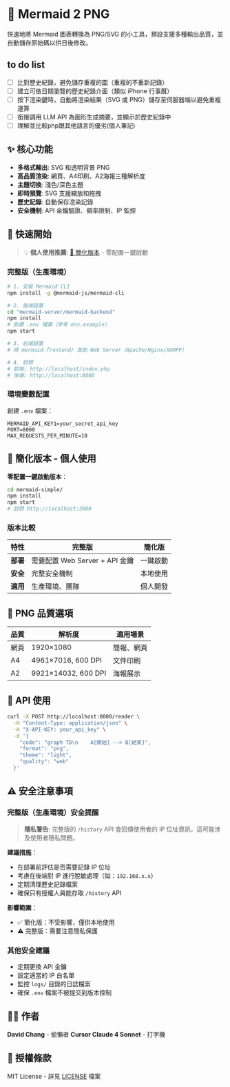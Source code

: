# 🎨 Mermaid 2 PNG

快速地將 Mermaid 圖表轉換為 PNG/SVG 的小工具，預設支援多種輸出品質，並自動儲存原始碼以供日後修改。

## to do list

- [ ] 比對歷史紀錄，避免儲存重複的圖（重複的不重新記錄）
- [ ] 建立可依日期瀏覽的歷史紀錄介面（類似 iPhone 行事曆）
- [ ] 按下渲染鍵時，自動將渲染結果（SVG 或 PNG）儲存至伺服器端以避免重複運算
- [ ] 銜接調用 LLM API 為圖形生成摘要，並顯示於歷史紀錄中
- [ ] 理解並比較php跟其他語言的優劣(個人筆記)

## ✨ 核心功能

- **多格式輸出**: SVG 和透明背景 PNG
- **高品質渲染**: 網頁、A4印刷、A2海報三種解析度
- **主題切換**: 淺色/深色主題
- **即時預覽**: SVG 支援縮放和拖拽
- **歷史記錄**: 自動保存渲染記錄
- **安全機制**: API 金鑰驗證、頻率限制、IP 監控

## 🚀 快速開始

> 💡 **個人使用推薦**: [🎯 簡化版本](#-簡化版本---個人使用) - 零配置一鍵啟動

### 完整版（生產環境）

```bash
# 1. 安裝 Mermaid CLI
npm install -g @mermaid-js/mermaid-cli

# 2. 後端設置
cd "mermaid-server/mermaid-backend"
npm install
# 創建 .env 檔案（參考 env.example）
npm start

# 3. 前端設置
# 將 mermaid-frontend/ 放到 Web Server（Apache/Nginx/XAMPP）

# 4. 訪問
# 前端: http://localhost/index.php
# 後端: http://localhost:8000
```

### 環境變數配置

創建 `.env` 檔案：
```env
MERMAID_API_KEY1=your_secret_api_key
PORT=8000
MAX_REQUESTS_PER_MINUTE=10
```

## 🎯 簡化版本 - 個人使用

**零配置一鍵啟動版本**：

```bash
cd mermaid-simple/
npm install
npm start
# 訪問 http://localhost:3000
```

### 版本比較

| 特性 | 完整版 | 簡化版 |
|------|--------|--------|
| **部署** | 需要配置 Web Server + API 金鑰 | 一鍵啟動 |
| **安全** | 完整安全機制 | 本地使用 |
| **適用** | 生產環境、團隊 | 個人開發 |

## 🎨 PNG 品質選項

| 品質 | 解析度 | 適用場景 |
|------|--------|----------|
| 網頁 | 1920×1080 | 簡報、網頁 |
| A4 | 4961×7016, 600 DPI | 文件印刷 |
| A2 | 9921×14032, 600 DPI | 海報展示 |

## 🔧 API 使用

```bash
curl -X POST http://localhost:8000/render \
  -H "Content-Type: application/json" \
  -H "X-API-KEY: your_api_key" \
  -d '{
    "code": "graph TD\n    A[開始] --> B[結束]",
    "format": "png",
    "theme": "light",
    "quality": "web"
  }'
```

## ⚠️ 安全注意事項

### 完整版（生產環境）安全提醒

> **隱私警告**: 完整版的 `/history` API 會回傳使用者的 IP 位址資訊，這可能涉及使用者隱私問題。

**建議措施**：
- 在部署前評估是否需要記錄 IP 位址
- 考慮在後端對 IP 進行脫敏處理（如：`192.168.x.x`）
- 定期清理歷史記錄檔案
- 確保只有授權人員能存取 `/history` API

**影響範圍**：
- ✅ 簡化版：不受影響，僅供本地使用
- ⚠️ 完整版：需要注意隱私保護

### 其他安全建議

- 定期更換 API 金鑰
- 設定適當的 IP 白名單
- 監控 `logs/` 目錄的日誌檔案
- 確保 `.env` 檔案不被提交到版本控制

## 👨‍💻 作者

**David Chang** - 偷懶者
**Cursor Claude 4 Sonnet** - 打字機

## 📄 授權條款

MIT License - 詳見 [LICENSE](LICENSE) 檔案
